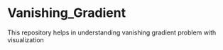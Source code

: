 # Vanishing_Gradient
This repository helps in understanding vanishing gradient problem with visualization
